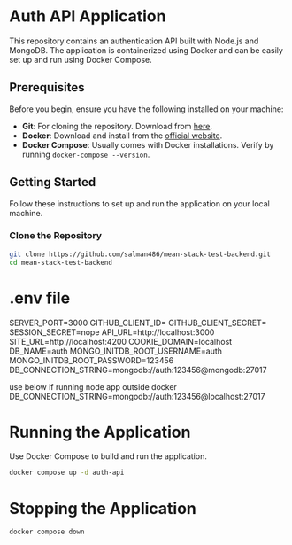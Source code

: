 # Auth API Application

This repository contains an authentication API built with Node.js and MongoDB. The application is containerized using Docker and can be easily set up and run using Docker Compose.

## Prerequisites

Before you begin, ensure you have the following installed on your machine:

- **Git**: For cloning the repository. Download from [here](https://git-scm.com/downloads).
- **Docker**: Download and install from the [official website](https://www.docker.com/get-started).
- **Docker Compose**: Usually comes with Docker installations. Verify by running `docker-compose --version`.

## Getting Started

Follow these instructions to set up and run the application on your local machine.

### Clone the Repository

```bash
git clone https://github.com/salman486/mean-stack-test-backend.git
cd mean-stack-test-backend
```

# .env file

SERVER_PORT=3000
GITHUB_CLIENT_ID=<client-id-here>
GITHUB_CLIENT_SECRET=<client-secret-here>
SESSION_SECRET=nope
API_URL=http://localhost:3000
SITE_URL=http://localhost:4200
COOKIE_DOMAIN=localhost
DB_NAME=auth
MONGO_INITDB_ROOT_USERNAME=auth
MONGO_INITDB_ROOT_PASSWORD=123456
DB_CONNECTION_STRING=mongodb://auth:123456@mongodb:27017

use below if running node app outside docker
DB_CONNECTION_STRING=mongodb://auth:123456@localhost:27017

# Running the Application

Use Docker Compose to build and run the application.

```bash
docker compose up -d auth-api
```

# Stopping the Application

```bash
docker compose down
```
